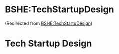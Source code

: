 






BSHE:TechStartupDesign
======================



(Redirected from [BSHE:TechStartuDesign](/index.php?title=BSHE:TechStartuDesign&redirect=no "BSHE:TechStartuDesign"))


Tech Startup Design
===================










